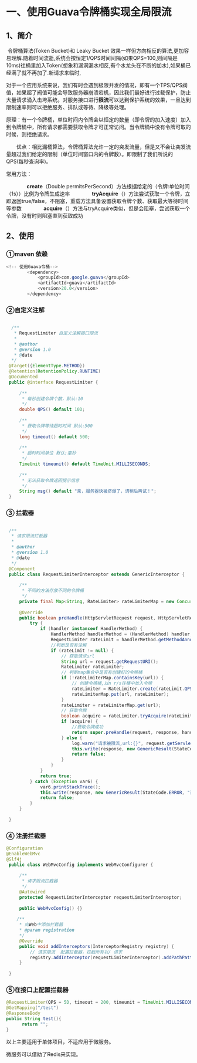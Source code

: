 # 一、使用Guava令牌桶实现全局限流

## 1、简介

​	令牌桶算法(Token Bucket)和 Leaky Bucket 效果一样但方向相反的算法,更加容易理解.随着时间流逝,系统会按恒定1/QPS时间间隔(如果QPS=100,则间隔是10ms)往桶里加入Token(想象和漏洞漏水相反,有个水龙头在不断的加水),如果桶已经满了就不再加了.新请求来临时,

​	对于一个应用系统来说，我们有时会遇到极限并发的情况，即有一个TPS/QPS阀值，如果超了阀值可能会导致服务器崩溃宕机，因此我们最好进行过载保护，防止大量请求涌入击垮系统。对服务接口进行**限流**可以达到保护系统的效果，一旦达到限制速率则可以拒绝服务、排队或等待、降级等处理。

​	原理：有一个令牌桶，单位时间内令牌会以恒定的数量（即令牌的加入速度）加入到令牌桶中，所有请求都需要获取令牌才可正常访问。当令牌桶中没有令牌可取的时候，则拒绝请求。

　　优点：相比漏桶算法，令牌桶算法允许一定的突发流量，但是又不会让突发流量超过我们给定的限制（单位时间窗口内的令牌数）。即限制了我们所说的 QPS(每秒查询率)。

常用方法：

　　　　**create**（Double permitsPerSecond）方法根据给定的（令牌:单位时间（1s））比例为令牌生成速率
　　　　**tryAcquire**（）方法尝试获取一个令牌，立即返回true/false，不阻塞，重载方法具备设置获取令牌个数、获取最大等待时间等参数
　　　　**acquire**（）方法与tryAcquire类似，但是会阻塞，尝试获取一个令牌，没有时则阻塞直到获取成功



## 2、使用

### ①maven 依赖

```java
<!-- 使用Guava令桶-->
        <dependency>
            <groupId>com.google.guava</groupId>
            <artifactId>guava</artifactId>
            <version>20.0</version>
        </dependency>
```

### ②自定义注解

```java

  /**
   * RequestLimiter 自定义注解接口限流
   *
   * @author 
   * @version 1.0
   * @date
  */
 @Target({ElementType.METHOD})
 @Retention(RetentionPolicy.RUNTIME)
 @Documented
 public @interface RequestLimiter {
 
     /**
      * 每秒创建令牌个数，默认:10
      */
     double QPS() default 10D;
 
     /**
      * 获取令牌等待超时时间 默认:500
      */
     long timeout() default 500;
 
     /**
      * 超时时间单位 默认:毫秒
      */
     TimeUnit timeunit() default TimeUnit.MILLISECONDS;
 
     /**
      * 无法获取令牌返回提示信息
      */
     String msg() default "亲，服务器快被挤爆了，请稍后再试！";
 }
```

### ③ 拦截器

```java

 /**
  * 请求限流拦截器
  *
  * @author 
  * @version 1.0
  * @date
  */
 @Component
 public class RequestLimiterInterceptor extends GenericInterceptor {
 
     /**
      * 不同的方法存放不同的令牌桶
      */
     private final Map<String, RateLimiter> rateLimiterMap = new ConcurrentHashMap<>();
 
     @Override
     public boolean preHandle(HttpServletRequest request, HttpServletResponse response, Object handler) {
         try {
             if (handler instanceof HandlerMethod) {
                 HandlerMethod handlerMethod = (HandlerMethod) handler;
                 RequestLimiter rateLimit = handlerMethod.getMethodAnnotation(RequestLimiter.class);
                 //判断是否有注解
                 if (rateLimit != null) {
                     // 获取请求url
                     String url = request.getRequestURI();
                     RateLimiter rateLimiter;
                     // 判断map集合中是否有创建好的令牌桶
                     if (!rateLimiterMap.containsKey(url)) {
                         // 创建令牌桶,以n r/s往桶中放入令牌
                         rateLimiter = RateLimiter.create(rateLimit.QPS());
                         rateLimiterMap.put(url, rateLimiter);
                     }
                     rateLimiter = rateLimiterMap.get(url);
                     // 获取令牌
                     boolean acquire = rateLimiter.tryAcquire(rateLimit.timeout(), rateLimit.timeunit());
                     if (acquire) {
                         //获取令牌成功
                         return super.preHandle(request, response, handler);
                     } else {
                         log.warn("请求被限流,url:{}", request.getServletPath());
                         this.write(response, new GenericResult(StateCode.ERROR_SERVER, rateLimit.msg()));
                         return false;
                     }
                 }
             }
             return true;
         } catch (Exception var6) {
             var6.printStackTrace();
             this.write(response, new GenericResult(StateCode.ERROR, "对不起,请求似乎出现了一些问题,请您稍后重试！"));
             return false;
         }
     }
 
 }
```

### ④ 注册拦截器

```java
@Configuration
@EnableWebMvc
@Slf4j
 public class WebMvcConfig implements WebMvcConfigurer {
 
     /**
      * 请求限流拦截器
      */
     @Autowired
     protected RequestLimiterInterceptor requestLimiterInterceptor;
 
     public WebMvcConfig() {}
 
    /**
     * 向Web中添加拦截器
     * @param registration
     */
     @Override
     public void addInterceptors(InterceptorRegistry registry) {
         // 请求限流  配置拦截器，拦截所有以/ 请求
         registry.addInterceptor(requestLimiterInterceptor).addPathPatterns("/**");
     }
 
 }
```

### ⑤在接口上配置拦截器

```java
@RequestLimiter(QPS = 5D, timeout = 200, timeunit = TimeUnit.MILLISECONDS,msg = "服务器繁忙,请稍后再试")
@GetMapping("/test")
@ResponseBody
public String test(){
      return "";
}
```



以上主要适用于单体项目，不适应用于微服务。

微服务可以借助了Redis来实现。

















































